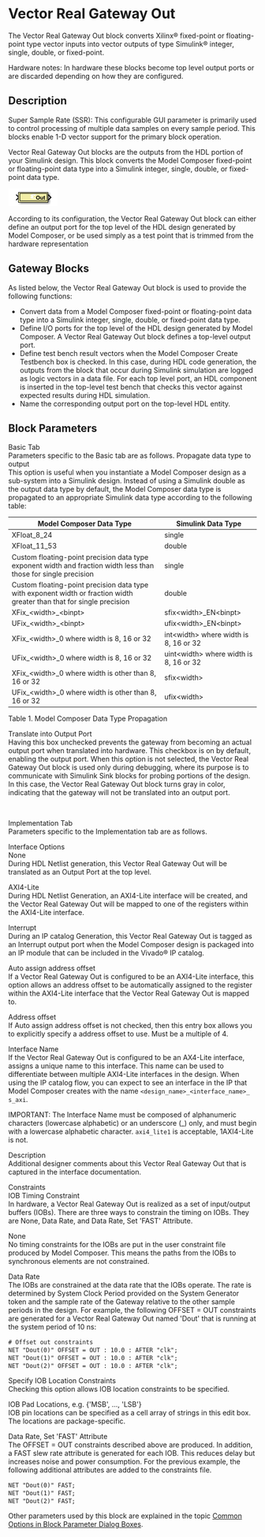 # Vector Real Gateway Out

The Vector Real Gateway Out block converts Xilinx® fixed-point or
floating-point type vector inputs into vector outputs of type Simulink®
integer, single, double, or fixed-point.

Hardware notes: In hardware these blocks become top level output ports
or are discarded depending on how they are configured.

## Description

Super Sample Rate (SSR): This configurable GUI parameter is primarily
used to control processing of multiple data samples on every sample
period. This blocks enable 1-D vector support for the primary block
operation.

Vector Real Gateway Out blocks are the outputs from the HDL portion of
your Simulink design. This block converts the Model Composer fixed-point
or floating-point data type into a Simulink integer, single, double, or
fixed-point data type.

![](./Images/blm1555440987597.png)

According to its configuration, the Vector Real Gateway Out block can
either define an output port for the top level of the HDL design
generated by Model Composer, or be used simply as a test point that is
trimmed from the hardware representation

## Gateway Blocks

As listed below, the Vector Real Gateway Out block is used to provide
the following functions:

- Convert data from a Model Composer fixed-point or floating-point data
  type into a Simulink integer, single, double, or fixed-point data
  type.
- Define I/O ports for the top level of the HDL design generated by
  Model Composer. A Vector Real Gateway Out block defines a top-level
  output port.
- Define test bench result vectors when the Model Composer Create
  Testbench box is checked. In this case, during HDL code generation,
  the outputs from the block that occur during Simulink simulation are
  logged as logic vectors in a data file. For each top level port, an
  HDL component is inserted in the top-level test bench that checks this
  vector against expected results during HDL simulation.
- Name the corresponding output port on the top-level HDL entity.

## Block Parameters

Basic Tab  
Parameters specific to the Basic tab are as follows.
Propagate data type to output  
This option is useful when you instantiate a Model Composer design as a
sub-system into a Simulink design. Instead of using a Simulink double as
the output data type by default, the Model Composer data type is
propagated to an appropriate Simulink data type according to the
following table:

| Model Composer Data Type                                                                                               | Simulink Data Type                       |
|------------------------------------------------------------------------------------------------------------------------|------------------------------------------|
| XFloat_8_24                                                                                                            | single                                   |
| XFloat_11_53                                                                                                           | double                                   |
| Custom floating-point precision data type exponent width and fraction width less than those for single precision       | single                                   |
| Custom floating-point precision data type with exponent width or fraction width greater than that for single precision | double                                   |
| XFix\_\<width\>\_\<binpt\>                                                                                             | sfix\<width\>\_EN\<binpt\>               |
| UFix\_\<width\>\_\<binpt\>                                                                                             | ufix\<width\>\_EN\<binpt\>               |
| XFix\_\<width\>\_0 where width is 8, 16 or 32                                                                          | int\<width\> where width is 8, 16 or 32  |
| UFix\_\<width\>\_0 where width is 8, 16 or 32                                                                          | uint\<width\> where width is 8, 16 or 32 |
| XFix\_\<width\>\_0 where width is other than 8, 16 or 32                                                               | sfix\<width\>                            |
| UFix\_\<width\>\_0 where width is other than 8, 16 or 32                                                               | ufix\<width\>                            |

Table 1. Model Composer Data Type Propagation

Translate into Output Port  
Having this box unchecked prevents the gateway from becoming an actual
output port when translated into hardware. This checkbox is on by
default, enabling the output port. When this option is not selected, the
Vector Real Gateway Out block is used only during debugging, where its
purpose is to communicate with Simulink Sink blocks for probing portions
of the design. In this case, the Vector Real Gateway Out block turns
gray in color, indicating that the gateway will not be translated into
an output port.

&nbsp;

Implementation Tab  
Parameters specific to the Implementation tab are as follows.

Interface Options  
None  
During HDL Netlist generation, this Vector Real Gateway Out will be
translated as an Output Port at the top level.

AXI4-Lite  
During HDL Netlist Generation, an AXI4-Lite interface will be created,
and the Vector Real Gateway Out will be mapped to one of the registers
within the AXI4-Lite interface.

Interrupt  
During an IP catalog Generation, this Vector Real Gateway Out is tagged
as an Interrupt output port when the Model Composer design is packaged
into an IP module that can be included in the Vivado® IP catalog.

Auto assign address offset  
If a Vector Real Gateway Out is configured to be an AXI4-Lite interface,
this option allows an address offset to be automatically assigned to the
register within the AXI4-Lite interface that the Vector Real Gateway Out
is mapped to.

Address offset  
If Auto assign address offset is not checked, then this entry box allows
you to explicitly specify a address offset to use. Must be a multiple of
4.

Interface Name  
If the Vector Real Gateway Out is configured to be an AX4-Lite
interface, assigns a unique name to this interface. This name can be
used to differentiate between multiple AXI4-Lite interfaces in the
design. When using the IP catalog flow, you can expect to see an
interface in the IP that Model Composer creates with the name
`<design_name>_<interface_name>_ s_axi`.

IMPORTANT: The Interface Name must be composed of alphanumeric
characters (lowercase alphabetic) or an underscore (\_) only, and must
begin with a lowercase alphabetic character. `axi4_lite1` is acceptable,
1AXI4-Lite is not.

Description  
Additional designer comments about this Vector Real Gateway Out that is
captured in the interface documentation.

Constraints  
IOB Timing Constraint  
In hardware, a Vector Real Gateway Out is realized as a set of
input/output buffers (IOBs). There are three ways to constrain the
timing on IOBs. They are None, Data Rate, and Data Rate, Set 'FAST'
Attribute.

None  
No timing constraints for the IOBs are put in the user constraint file
produced by Model Composer. This means the paths from the IOBs to
synchronous elements are not constrained.

Data Rate  
The IOBs are constrained at the data rate that the IOBs operate. The
rate is determined by System Clock Period provided on the System
Generator token and the sample rate of the Gateway relative to the other
sample periods in the design. For example, the following OFFSET = OUT
constraints are generated for a Vector Real Gateway Out named 'Dout'
that is running at the system period of 10 ns:

``` pre
# Offset out constraints 
NET "Dout(0)" OFFSET = OUT : 10.0 : AFTER "clk"; 
NET "Dout(1)" OFFSET = OUT : 10.0 : AFTER "clk"; 
NET "Dout(2)" OFFSET = OUT : 10.0 : AFTER "clk";
```

Specify IOB Location Constraints  
Checking this option allows IOB location constraints to be specified.

IOB Pad Locations, e.g. {'MSB', ..., 'LSB'}  
IOB pin locations can be specified as a cell array of strings in this
edit box. The locations are package-specific.

Data Rate, Set 'FAST' Attribute  
The OFFSET = OUT constraints described above are produced. In addition,
a FAST slew rate attribute is generated for each IOB. This reduces delay
but increases noise and power consumption. For the previous example, the
following additional attributes are added to the constraints file.

``` pre
NET "Dout(0)" FAST; 
NET "Dout(1)" FAST; 
NET "Dout(2)" FAST; 
```

Other parameters used by this block are explained in the topic [Common
Options in Block Parameter Dialog
Boxes](common-options-in-block-parameter-dialog-boxes-aa1032308.html).
